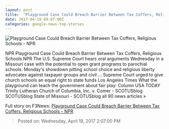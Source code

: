 ```yaml
---
layout: post
title:  "Playground Case Could Breach Barrier Between Tax Coffers, Religious Schools - NPR"
date: 2017-04-19 09:07:00Z
categories: google-news-top-stories
---
```


![Playground Case Could Breach Barrier Between Tax Coffers, Religious Schools - NPR](https://media.npr.org/assets/img/2017/04/18/playground-scotus_wide-f764a7215a6dd163bd8961cac9a102b51be0e4d5.jpg?s=1400)

NPR Playground Case Could Breach Barrier Between Tax Coffers, Religious Schools NPR The U.S. Supreme Court hears oral arguments Wednesday in a Missouri case with the potential to open grant programs to parochial schools. Monday's showdown pitting school choice and religious liberty advocates against taxpayer groups and civil ... Supreme Court urged to give church schools an equal right to state funds Los Angeles Times What the playground can teach the government about fair play: Column USA TODAY Trinity Lutheran Church of Columbia, Inc. v. Comer - SCOTUSblog SCOTUSblog State of Missouri - SCOTUSblog all 90 news articles »


Full story on F3News: [Playground Case Could Breach Barrier Between Tax Coffers, Religious Schools - NPR](http://www.f3nws.com/n/fESjFG)

> Posted on: Wednesday, April 19, 2017 2:07:00 PM
